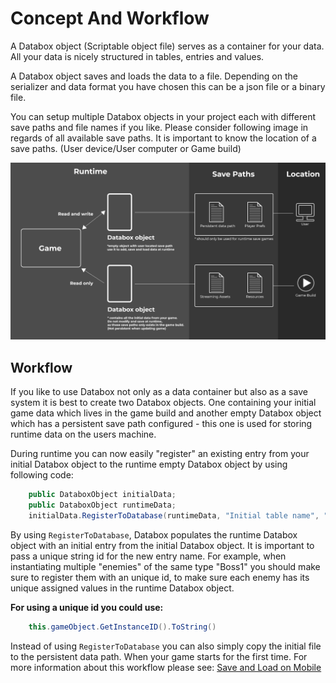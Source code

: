# Concept And Workflow
A Databox object (Scriptable object file) serves as a container for your data. All your data is nicely structured in tables, entries and values.

A Databox object saves and loads the data to a file. Depending on the serializer and data format you have chosen this can be a json file or a binary file.

You can setup multiple Databox objects in your project each with different save paths and file names if you like. Please consider following image in regards of all available save paths. It is important to know the location of a save paths. (User device/User computer or Game build)
  
![savepaths](img/savepaths.png)
  

## Workflow

If you like to use Databox not only as a data container but also as a save system it is best to create two Databox objects. One containing your initial game data which lives in the game build and another empty Databox object which has a persistent save path configured - this one is used for storing runtime data on the users machine.

During runtime you can now easily "register" an existing entry from your initial Databox object to the runtime empty Databox object by using following code:
```csharp
    public DataboxObject initialData;
    public DataboxObject runtimeData;
    initialData.RegisterToDatabase(runtimeData, "Initial table name", "Initial entry name", "New and unique entry name"));
```

By using `RegisterToDatabase`, Databox populates the runtime Databox object with an initial entry from the initial Databox object. It is important to pass a unique string id for the new entry name. For example, when instantiating multiple "enemies" of the same type "Boss1" you should make sure to register them with an unique id, to make sure each enemy has its unique assigned values in the runtime Databox object.  

**For using a unique id you could use:**  
```csharp
    this.gameObject.GetInstanceID().ToString()
```
  
Instead of using `RegisterToDatabase` you can also simply copy the initial file to the persistent data path. When your game starts for the first time. For more information about this workflow please see: [Save and Load on Mobile](/SaveAndLoadMobile.md)

